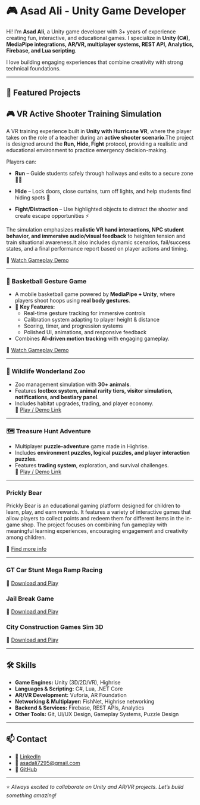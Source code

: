 # 🎮 Asad Ali - Unity Game Developer  

Hi! I’m **Asad Ali**, a Unity game developer with 3+ years of experience creating fun, interactive, and educational games. I specialize in **Unity (C#), MediaPipe integrations, AR/VR, multiplayer systems, REST API, Analytics, Firebase, and Lua scripting**.  

I love building engaging experiences that combine creativity with strong technical foundations.  

---

## 🚀 Featured Projects  

🎮 VR Active Shooter Training Simulation
----------------------------------------

A VR training experience built in **Unity with Hurricane VR**, where the player takes on the role of a teacher during an **active shooter scenario**.The project is designed around the **Run, Hide, Fight** protocol, providing a realistic and educational environment to practice emergency decision-making.

Players can:

*   **Run** – Guide students safely through hallways and exits to a secure zone 🏃‍♂️
    
*   **Hide** – Lock doors, close curtains, turn off lights, and help students find hiding spots 🛑
    
*   **Fight/Distraction** – Use highlighted objects to distract the shooter and create escape opportunities ⚡
    

The simulation emphasizes **realistic VR hand interactions, NPC student behavior, and immersive audio/visual feedback** to heighten tension and train situational awareness.It also includes dynamic scenarios, fail/success states, and a final performance report based on player actions and timing.

🔗 [Watch Gameplay Demo](https://drive.google.com/file/d/18bxkKLUFhowEmrEQANnYGw5SdWhOkYVa/view)

---

### 🏀 Basketball Gesture Game  
- A mobile basketball game powered by **MediaPipe + Unity**, where players shoot hoops using **real body gestures**.  
- 🔹 **Key Features:**  
  - Real-time gesture tracking for immersive controls  
  - Calibration system adapting to player height & distance  
  - Scoring, timer, and progression systems  
  - Polished UI, animations, and responsive feedback  
- Combines **AI-driven motion tracking** with engaging gameplay.
  
🔗 [Watch Gameplay Demo](https://drive.google.com/file/d/12NUQAuvBTP7Egujkw0aJWYJ5A5I2MTSN/view)  

---

### 🦁 Wildlife Wonderland Zoo  
- Zoo management simulation with **30+ animals**.  
- Features **lootbox system, animal rarity tiers, visitor simulation, notifications, and bestiary panel**.  
- Includes habitat upgrades, trading, and player economy.  
🔗 [Play / Demo Link](https://highrise.game/world/67a301da1ecc49f9e7980830)  

---

### 🗺 Treasure Hunt Adventure  
- Multiplayer **puzzle-adventure** game made in Highrise.  
- Includes **environment puzzles, logical puzzles, and player interaction puzzles**.  
- Features **trading system**, exploration, and survival challenges.  
🔗 [Play / Demo Link](https://highrise.game/world/673d4f4dc3f13dbbe98f4953)

---

### Prickly Bear
Prickly Bear is an educational gaming platform designed for children to learn, play, and earn rewards. It features a
variety of interactive games that allow players to collect points and redeem them for different items in the in-game
shop. The project focuses on combining fun gameplay with meaningful learning experiences, encouraging
engagement and creativity among children.
 
🔗 [Find more info](https://pricklybear.io/)  

---

### GT Car Stunt Mega Ramp Racing 

🔗 [Download and Play](https://play.google.com/store/apps/details?id=com.mastermind.superhero.car.stunt)

### Jail Break Game

🔗 [Download and Play](https://play.google.com/store/apps/details?id=com.prison.escape.adventure.grand.plan.jailbreak.game)


### City Construction Games Sim 3D 

🔗 [Download and Play](https://play.google.com/store/apps/details?id=com.mastermind.extremetrucks.city.construction.tractor.game)

---

## 🛠 Skills  

- **Game Engines:** Unity (3D/2D/VR), Highrise  
- **Languages & Scripting:** C#, Lua, .NET Core  
- **AR/VR Development:** Vuforia, AR Foundation  
- **Networking & Multiplayer:** FishNet, Highrise networking  
- **Backend & Services:** Firebase, REST APIs, Analytics  
- **Other Tools:** Git, UI/UX Design, Gameplay Systems, Puzzle Design  

---

## 📫 Contact  

- 💼 [LinkedIn](https://www.linkedin.com/feed/)  
- 📧 asadali7295@gmail.com  
- 🐙 [GitHub](https://github.com/)  

---

⭐️ *Always excited to collaborate on Unity and AR/VR projects. Let’s build something amazing!*

